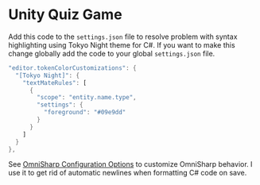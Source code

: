 # Unity Quiz Game

Add this code to the `settings.json` file to resolve problem with syntax highlighting using Tokyo Night theme for C#. If you want to make this change globally add the code to your global `settings.json` file.

``` Dart
"editor.tokenColorCustomizations": {
  "[Tokyo Night]": {
    "textMateRules": [
      {
        "scope": "entity.name.type",
        "settings": {
          "foreground": "#09e9dd"
        }
      }
    ]
  }
},
```

See [OmniSharp Configuration Options](https://github.com/OmniSharp/omnisharp-roslyn/wiki/Configuration-Options) to customize OmniSharp behavior. I use it to get rid of automatic newlines when formatting C# code on save.
